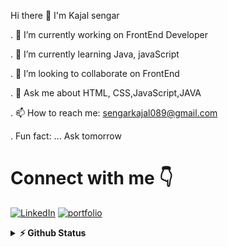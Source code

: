 Hi there 👋 I'm Kajal sengar 

. 🔭 I’m currently working on FrontEnd Developer

. 🌱 I’m currently learning Java, javaScript

. 👯 I’m looking to collaborate on FrontEnd

. 💬 Ask me about HTML, CSS,JavaScript,JAVA

. 📫 How to reach me: sengarkajal089@gmail.com

. Fun fact: ... Ask tomorrow

# Connect with me 👇

<p float="left">
    <a href="https://www.linkedin.com/in/gungun-agrawal-6451362a9/" title="Direct to LinkedIn" target="_blank">
    <img src="https://img.shields.io/badge/LinkedIn-0077B5?style=for-the-badge&logo=linkedin&logoColor=white" alt="LinkedIn" /></a>
    <a href= "https://www.hackerrank.com/profile/sengarkajal089" title="Direct to Hacker Rank" target="_blank">
    <img src="https://img.shields.io/badge/Hackerrank-8B89CC?style=for-the-badge&logo=hackerrank&logoColor=gr" alt="portfolio" /></a>
  </p>
   <details>
  <summary><b>⚡ Github Status </b></summary>
<img height="118em" src="https://github-readme-stats.vercel.app/api?username=KajalDev108&theme=midnight-purple&show_icons=true&hide_border=true&count_private=true" alt="KajalDev108" />
<img height="118em" src="https://github-readme-stats.vercel.app/api/top-langs/?username=KajalDev108&theme=midnight-purple&show_icons=true&hide_border=true&layout=compact" alt="kajalDev108"/>
<img height="118em" src="https://github-readme-streak-stats.herokuapp.com/?user=KajalDev108&theme=midnight-purple&hide_border=true"/>
   </details>